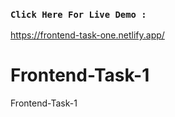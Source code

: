 ### `Click Here For Live Demo : `
https://frontend-task-one.netlify.app/

# Frontend-Task-1
Frontend-Task-1
